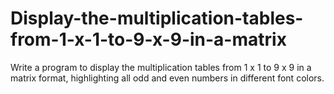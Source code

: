 # Display-the-multiplication-tables-from-1-x-1-to-9-x-9-in-a-matrix
Write a program to display the multiplication tables from 1 x 1 to 9 x 9 in a matrix format, highlighting all odd and even numbers in different font colors.
